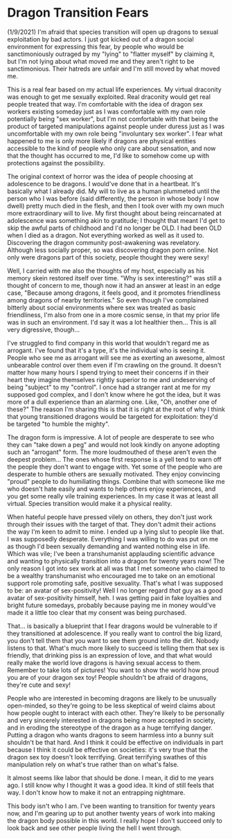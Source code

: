 # Dragon Transition Fears

(1/9/2021)
I'm afraid that species transition will open up dragons to sexual exploitation by bad actors.  I just got kicked out of a dragon social environment for expressing this fear, by people who would be sanctimoniously outraged by my "lying" to "flatter myself" by claiming it, but I'm not lying about what moved me and they aren't right to be sanctimonious.  Their hatreds are unfair and I'm still moved by what moved me.

This is a real fear based on my actual life experiences.  My virtual draconity was enough to get me sexually exploited.  Real draconity would get real people treated that way.  I'm comfortable with the idea of dragon sex workers existing someday just as I was comfortable with my own role potentially being "sex worker", but I'm not comfortable with that being the product of targeted manipulations against people under duress just as I was uncomfortable with my own role being "involuntary sex worker".  I fear what happened to me is only more likely if dragons are physical entities accessible to the kind of people who only care about sensation, and now that the thought has occurred to me, I'd like to somehow come up with protections against the possibility.

The original context of horror was the idea of people choosing at adolescence to be dragons.  I would've done that in a heartbeat.  It's basically what I already did.  My will to live as a human plummeted until the person who I was before (said differently, the person in whose body I now dwell) pretty much died in the flesh, and then I took over with my own much more extraordinary will to live.  My first thought about being reincarnated at adolescence was something akin to gratitude; I thought that meant I'd get to skip the awful parts of childhood and I'd no longer be OLD.  I had been OLD when I died as a dragon.  Not everything worked as well as it used to.  Discovering the dragon community post-awakening was revelatory.  Although less socially proper, so was discovering dragon porn online.  Not only were dragons part of this society, people thought they were sexy!

Well, I carried with me also the thoughts of my host, especially as his memory skein restored itself over time.  "Why is sex interesting?" was still a thought of concern to me, though now it had an answer at least in an edge case, "Because among dragons, it feels good, and it promotes friendliness among dragons of nearby territories."  So even though I've complained bitterly about social environments where sex was treated as basic friendliness, I'm also from one in a more cosmic sense, in that my prior life was in such an environment.  I'd say it was a lot healthier then...  This is all very digressive, though...

I've struggled to find company in this world that wouldn't regard me as arrogant.  I've found that it's a type, it's the individual who is seeing it.  People who see me as arrogant will see me as exerting an awesome, almost unbearable control over them even if I'm crawling on the ground.  It doesn't matter how many hours I spend trying to meet their concerns if in their heart they imagine themselves rightly superior to me and undeserving of being "subject" to my "control".  I once had a stranger rant at me for my supposed god complex, and I don't know where he got the idea, but it was more of a dull experience than an alarming one.  Like, "Oh, another one of these?"  The reason I'm sharing this is that it is right at the root of why I think that young transitioned dragons would be targeted for exploitation: they'd be targeted "to humble the mighty".

The dragon form is impressive.  A lot of people are desperate to see who they can "take down a peg" and would not look kindly on anyone adopting such an "arrogant" form.  The more loudmouthed of these aren't even the deepest problem...  The ones whose first response is a yell tend to warn off the people they don't want to engage with.  Yet some of the people who are desperate to humble others are sexually motivated.  They enjoy convincing "proud" people to do humiliating things.  Combine that with someone like me who doesn't hate easily and wants to help others enjoy experiences, and you get some really vile training experiences.  In my case it was at least all virtual.  Species transition would make it a physical reality.

When hateful people have pressed vilely on others, they don't just work through their issues with the target of that.  They don't admit their actions the way I'm keen to admit to mine.  I ended up a lying slut to people like that.  I was supposedly desperate.  Everything I was willing to do was put on me as though I'd been sexually demanding and wanted nothing else in life.  Which was vile; I've been a transhumanist applauding scientific advance and wanting to physically transition into a dragon for twenty years now!  The only reason I got into sex work at all was that I met someone who claimed to be a wealthy transhumanist who encouraged me to take on an emotional support role promoting safe, positive sexuality.  That's what I was supposed to be: an avatar of sex-positivity!  Well I no longer regard *that* guy as a good avatar of sex-positivity himself, heh.  I was getting paid in fake loyalties and bright future somedays, probably because paying me in money would've made it a little too clear that my consent was being purchased.

That... is basically a blueprint that I fear dragons would be vulnerable to if they transitioned at adolescence.  If you really want to control the big lizard, you don't tell them that you want to see them ground into the dirt.  Nobody listens to that.  What's much more likely to succeed is telling them that sex is friendly, that drinking piss is an expression of love, and that what would really make the world love dragons is having sexual access to them.  Remember to take lots of pictures!  You want to show the world how proud you are of your dragon sex toy!  People shouldn't be afraid of dragons, they're cute and sexy!

People who are interested in becoming dragons are likely to be unusually open-minded, so they're going to be less skeptical of weird claims about how people ought to interact with each other.  They're likely to be personally and very sincerely interested in dragons being more accepted in society, and in eroding the stereotype of the dragon as a huge terrifying danger.  Putting a dragon who wants dragons to seem harmless into a bunny suit shouldn't be that hard.  And I think it could be effective on individuals in part because I think it could be effective on societies: it's very true that the dragon sex toy doesn't look terrifying.  Great terrifying swathes of this manipulation rely on what's true rather than on what's false.

It almost seems like labor that should be done.  I mean, it did to me years ago.  I still know why I thought it was a good idea.  It kind of still feels that way.  I don't know how to make it not an entrapping nightmare.

This body isn't who I am.  I've been wanting to transition for twenty years now, and I'm gearing up to put another twenty years of work into making the dragon body possible in this world.  I really hope I don't succeed only to look back and see other people living the hell I went through.
